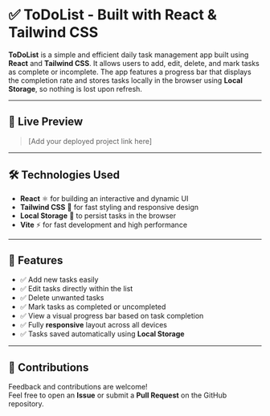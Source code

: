 # ✅ ToDoList - Built with React & Tailwind CSS

**ToDoList** is a simple and efficient daily task management app built using **React** and **Tailwind CSS**. It allows users to add, edit, delete, and mark tasks as complete or incomplete. The app features a progress bar that displays the completion rate and stores tasks locally in the browser using **Local Storage**, so nothing is lost upon refresh.

---

## 🔗 Live Preview

> [Add your deployed project link here]

---

## 🛠️ Technologies Used

- **React** ⚛️ for building an interactive and dynamic UI
- **Tailwind CSS** 🎨 for fast styling and responsive design
- **Local Storage** 💾 to persist tasks in the browser
- **Vite** ⚡ for fast development and high performance

---

## 🎯 Features

- ✅ Add new tasks easily
- ✅ Edit tasks directly within the list
- ✅ Delete unwanted tasks
- ✅ Mark tasks as completed or uncompleted
- ✅ View a visual progress bar based on task completion
- ✅ Fully **responsive** layout across all devices
- ✅ Tasks saved automatically using **Local Storage**

---

## 🤝 Contributions

Feedback and contributions are welcome!  
Feel free to open an **Issue** or submit a **Pull Request** on the GitHub repository.
